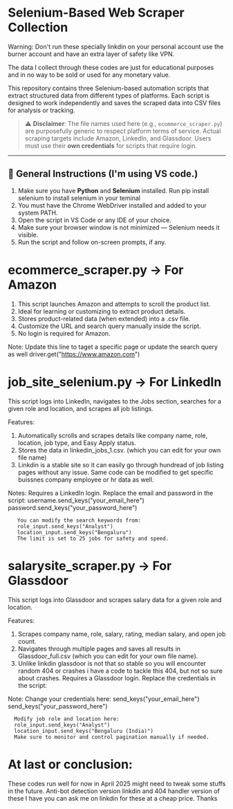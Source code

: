 # Selenium-Based Web Scraper Collection

Warning: Don't run these specially linkdin on your personal account use the burner account and have an extra layer of safety like VPN. 

The data I collect through these codes are just for educational purposes and in no way to be sold or used for any monetary value.

This repository contains three Selenium-based automation scripts that extract structured data from different types of platforms. Each script is designed to work independently and saves the scraped data into CSV files for analysis or tracking.

> ⚠️ **Disclaimer**: The file names used here (e.g., `ecommerce_scraper.py`) are purposefully generic to respect platform terms of service. Actual scraping targets include Amazon, LinkedIn, and Glassdoor. Users must use their **own credentials** for scripts that require login.

---

## 🔧 General Instructions (I'm using VS code.)

1. Make sure you have **Python** and **Selenium** installed. Run pip install selenium to install selenium in your teminal 
2. You must have the Chrome WebDriver installed and added to your system PATH.
3. Open the script in VS Code or any IDE of your choice.
4. Make sure your browser window is not minimized — Selenium needs it visible.
5. Run the script and follow on-screen prompts, if any. 


# ecommerce_scraper.py → For Amazon
1. This script launches Amazon and attempts to scroll the product list.
2. Ideal for learning or customizing to extract product details.
3. Stores product-related data (when extended) into a .csv file.
4. Customize the URL and search query manually inside the script.
5. No login is required for Amazon.

Note: Update this line to taget a specific page or update the search query as well 
      driver.get("https://www.amazon.com")


# job_site_selenium.py → For LinkedIn
This script logs into LinkedIn, navigates to the Jobs section, searches for a given role and location, and scrapes all job listings.

Features: 
1. Automatically scrolls and scrapes details like company name, role, location, job type, and Easy Apply status.
2. Stores the data in linkedin_jobs_1.csv. (which you can edit for your own file name)
3. Linkdin is a stable site so it can easily go through hundread of job listing pages without any issue. Same code can be modified to get specific buissnes company employee or 
   hr data as well. 

Notes: Requires a LinkedIn login. Replace the email and password in the script:
       username.send_keys("your_email_here")
       password.send_keys("your_password_here")
      
       You can modify the search keywords from:
       role_input.send_keys("Analyst")
       location_input.send_keys("Bengaluru")
       The limit is set to 25 jobs for safety and speed.


# salarysite_scraper.py → For Glassdoor
This script logs into Glassdoor and scrapes salary data for a given role and location.

Features:
1. Scrapes company name, role, salary, rating, median salary, and open job count.
2. Navigates through multiple pages and saves all results in Glassdoor_full.csv (which you can edit for your own file name).
3. Unlike linkdin glassdoor is not that so stable so you will encounter random 404 or crashes i have a code to tackle this 404, but not so sure about crashes. 
   Requires a Glassdoor login. Replace the credentials in the script:

Note: Change your credentials here:
      send_keys("your_email_here")
      send_keys("your_password_here")
      
      Modify job role and location here:
      role_input.send_keys("Analyst")
      location_input.send_keys("Bengaluru (India)")
      Make sure to monitor and control pagination manually if needed.



# At last or conclusion:
These codes run well for now in April 2025 might need to tweak some stuffs in the future. Anti-bot detection version linkdin and 404 handler version of these I have you can ask me on linkdin for these at a cheap price. 
Thanks

